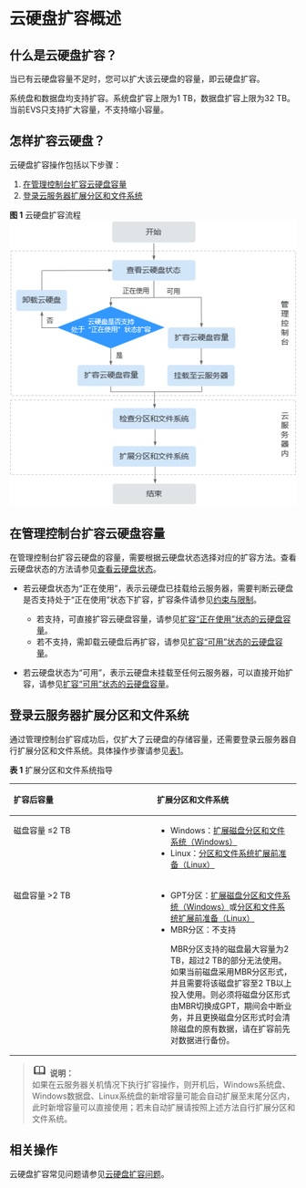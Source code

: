 # 云硬盘扩容概述<a name="evs_01_0006"></a>

## 什么是云硬盘扩容？<a name="section1493121695811"></a>

当已有云硬盘容量不足时，您可以扩大该云硬盘的容量，即云硬盘扩容。

系统盘和数据盘均支持扩容。系统盘扩容上限为1 TB，数据盘扩容上限为32 TB。当前EVS只支持扩大容量，不支持缩小容量。

## 怎样扩容云硬盘？<a name="section173511542246"></a>

云硬盘扩容操作包括以下步骤：

1.  [在管理控制台扩容云硬盘容量](#section87622024418)
2.  [登录云服务器扩展分区和文件系统](#section487311389414)

**图 1**  云硬盘扩容流程<a name="fig76833489137"></a>  
![](figures/云硬盘扩容流程.png "云硬盘扩容流程")

## 在管理控制台扩容云硬盘容量<a name="section87622024418"></a>

在管理控制台扩容云硬盘的容量，需要根据云硬盘状态选择对应的扩容方法。查看云硬盘状态的方法请参见[查看云硬盘状态](查看云硬盘状态.md)。

-   若云硬盘状态为“正在使用”，表示云硬盘已挂载给云服务器，需要判断云硬盘是否支持处于“正在使用”状态下扩容，扩容条件请参见[约束与限制](扩容-正在使用-状态的云硬盘容量.md#section158147122515)。
    -   若支持，可直接扩容云硬盘容量，请参见[扩容“正在使用”状态的云硬盘容量](扩容-正在使用-状态的云硬盘容量.md)。
    -   若不支持，需卸载云硬盘后再扩容，请参见[扩容“可用”状态的云硬盘容量](扩容-可用-状态的云硬盘容量.md)。

-   若云硬盘状态为“可用”，表示云硬盘未挂载至任何云服务器，可以直接开始扩容，请参见[扩容“可用”状态的云硬盘容量](扩容-可用-状态的云硬盘容量.md)。

## 登录云服务器扩展分区和文件系统<a name="section487311389414"></a>

通过管理控制台扩容成功后，仅扩大了云硬盘的存储容量，还需要登录云服务器自行扩展分区和文件系统。具体操作步骤请参见[表1](#table458383431811)。

**表 1**  扩展分区和文件系统指导

<a name="table458383431811"></a>
<table><thead align="left"><tr id="row3584153411812"><th class="cellrowborder" valign="top" width="50%" id="mcps1.2.3.1.1"><p id="p17584123417187"><a name="p17584123417187"></a><a name="p17584123417187"></a>扩容后容量</p>
</th>
<th class="cellrowborder" valign="top" width="50%" id="mcps1.2.3.1.2"><p id="p1858419349186"><a name="p1858419349186"></a><a name="p1858419349186"></a>扩展分区和文件系统</p>
</th>
</tr>
</thead>
<tbody><tr id="row15584133410181"><td class="cellrowborder" valign="top" width="50%" headers="mcps1.2.3.1.1 "><p id="p20584234101814"><a name="p20584234101814"></a><a name="p20584234101814"></a>磁盘容量 ≤2 TB</p>
</td>
<td class="cellrowborder" valign="top" width="50%" headers="mcps1.2.3.1.2 "><a name="ul1792564894112"></a><a name="ul1792564894112"></a><ul id="ul1792564894112"><li>Windows：<a href="扩展磁盘分区和文件系统（Windows）.md">扩展磁盘分区和文件系统（Windows）</a></li><li>Linux：<a href="分区和文件系统扩展前准备（Linux）.md">分区和文件系统扩展前准备（Linux）</a></li></ul>
</td>
</tr>
<tr id="row35841834121815"><td class="cellrowborder" valign="top" width="50%" headers="mcps1.2.3.1.1 "><p id="p185841834141811"><a name="p185841834141811"></a><a name="p185841834141811"></a>磁盘容量 &gt;2 TB</p>
</td>
<td class="cellrowborder" valign="top" width="50%" headers="mcps1.2.3.1.2 "><a name="ul15171154910427"></a><a name="ul15171154910427"></a><ul id="ul15171154910427"><li>GPT分区：<a href="扩展磁盘分区和文件系统（Windows）.md">扩展磁盘分区和文件系统（Windows）</a>或<a href="分区和文件系统扩展前准备（Linux）.md">分区和文件系统扩展前准备（Linux）</a></li><li>MBR分区：不支持<p id="p7650194892910"><a name="p7650194892910"></a><a name="p7650194892910"></a>MBR分区支持的磁盘最大容量为2 TB，超过2 TB的部分无法使用。如果当前磁盘采用MBR分区形式，并且需要将该磁盘扩容至2 TB以上投入使用。则必须将磁盘分区形式由MBR切换成GPT，期间会中断业务，并且更换磁盘分区形式时会清除磁盘的原有数据，请在扩容前先对数据进行备份。</p>
</li></ul>
</td>
</tr>
</tbody>
</table>

>![](public_sys-resources/icon-note.gif) **说明：**   
>如果在云服务器关机情况下执行扩容操作，则开机后，Windows系统盘、Windows数据盘、Linux系统盘的新增容量可能会自动扩展至末尾分区内，此时新增容量可以直接使用；若未自动扩展请按照上述方法自行扩展分区和文件系统。  

## 相关操作<a name="section387117383196"></a>

云硬盘扩容常见问题请参见[云硬盘扩容问题](https://support.huaweicloud.com/evs_faq/evs_01_0077.html)。

